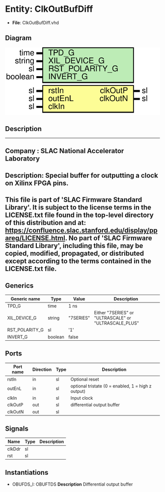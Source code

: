 # Entity: ClkOutBufDiff

- **File**: ClkOutBufDiff.vhd
## Diagram

![Diagram](ClkOutBufDiff.svg "Diagram")
## Description

-----------------------------------------------------------------------------
 Company    : SLAC National Accelerator Laboratory
-----------------------------------------------------------------------------
 Description: Special buffer for outputting a clock on Xilinx FPGA pins.
-----------------------------------------------------------------------------
 This file is part of 'SLAC Firmware Standard Library'.
 It is subject to the license terms in the LICENSE.txt file found in the
 top-level directory of this distribution and at:
    https://confluence.slac.stanford.edu/display/ppareg/LICENSE.html.
 No part of 'SLAC Firmware Standard Library', including this file,
 may be copied, modified, propagated, or distributed except according to
 the terms contained in the LICENSE.txt file.
-----------------------------------------------------------------------------
## Generics

| Generic name   | Type    | Value     | Description                                            |
| -------------- | ------- | --------- | ------------------------------------------------------ |
| TPD_G          | time    | 1 ns      |                                                        |
| XIL_DEVICE_G   | string  | "7SERIES" |  Either "7SERIES" or "ULTRASCALE" or "ULTRASCALE_PLUS" |
| RST_POLARITY_G | sl      | '1'       |                                                        |
| INVERT_G       | boolean | false     |                                                        |
## Ports

| Port name | Direction | Type | Description                                         |
| --------- | --------- | ---- | --------------------------------------------------- |
| rstIn     | in        | sl   |  Optional reset                                     |
| outEnL    | in        | sl   |  optional tristate (0 = enabled, 1 = high z output) |
| clkIn     | in        | sl   |  Input clock                                        |
| clkOutP   | out       | sl   |  differential output buffer                         |
| clkOutN   | out       | sl   |                                                     |
## Signals

| Name   | Type | Description |
| ------ | ---- | ----------- |
| clkDdr | sl   |             |
| rst    | sl   |             |
## Instantiations

- OBUFDS_I: OBUFTDS
**Description**
 Differential output buffer

